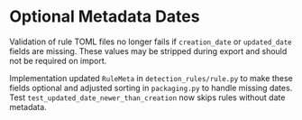 # Optional Metadata Dates

Validation of rule TOML files no longer fails if `creation_date` or `updated_date` fields are missing. These values may be stripped during export and should not be required on import.

Implementation updated `RuleMeta` in `detection_rules/rule.py` to make these fields optional and adjusted sorting in `packaging.py` to handle missing dates. Test `test_updated_date_newer_than_creation` now skips rules without date metadata.
